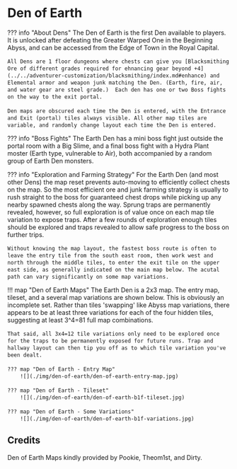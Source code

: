 # Den of Earth

??? info "About Dens"
    The Den of Earth is the first Den available to players.  It is unlocked after defeating the Greater Warped One in the Beginning Abyss, and can be accessed from the Edge of Town in the Royal Capital.  

    All Dens are 1 floor dungeons where chests can give you [Blacksmithing Ore of different grades required for ehnancing gear beyond +4](../../adventurer-customization/blacksmithing/index.md#enhance) and Elemental armor and weapon junk matching the Den. (Earth, fire, air, and water gear are steel grade.)  Each den has one or two Boss fights on the way to the exit portal.    

    Den maps are obscured each time the Den is entered, with the Entrance and Exit (portal) tiles always visible. All other map tiles are variable, and randomly change layout each time the Den is entered.   

??? info "Boss Fights"
    The Earth Den has a mini boss fight just outside the portal room with a Big Slime, and a final boss fight with a Hydra Plant moster (Earth type, vulnerable to Air), both accompanied by a random group of Earth Den monsters.

??? info "Exploration and Farming Strategy"
    For the Earth Den (and most other Dens) the map reset prevents auto-moving to efficiently collect chests on the map. So the most efficient ore and junk farming strategy is usually to rush straight to the boss for guaranteed chest drops while picking up any nearby spawned chests along the way.  Sprung traps are permanently revealed, however, so full exploration is of value once on each map tile variation to expose traps.  After a few rounds of exploration enough tiles should be explored and traps revealed to allow safe progress to the boss on further trips.

    Without knowing the map layout, the fastest boss route is often to leave the entry tile from the south east room, then work west and north through the middle tiles, to enter the exit tile on the upper east side, as generally indicated on the main map below. The acutal path can vary significantly on some map variations.

!!! map "Den of Earth Maps"
    The Earth Den is a 2x3 map.  The entry map, tileset, and a several map variations are shown below. This is obviously an incomplete set.  Rather than tiles 'swapping' like Abyss map variations, there appears to be at least three variations for each of the four hidden tiles, suggesting at least 3^4=81 full map combinations.  

    That said, all 3x4=12 tile variations only need to be explored once for the traps to be permanently exposed for future runs. Trap and hallway layout can then tip you off as to which tile variation you've been dealt.

    ??? map "Den of Earth - Entry Map"
        ![](./img/den-of-earth/den-of-earth-entry-map.jpg)

    ??? map "Den of Earth - Tileset"
        ![](./img/den-of-earth/den-of-earth-b1f-tileset.jpg)

    ??? map "Den of Earth - Some Variations"
        ![](./img/den-of-earth/den-of-earth-b1f-variations.jpg)

## Credits

Den of Earth Maps kindly provided by Pookie, Theom1st, and Dirty.
